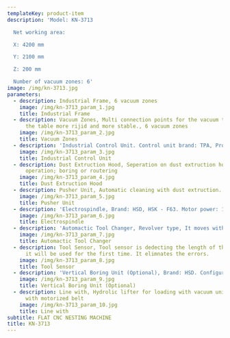 ```yaml
---
templateKey: product-item
description: 'Model: KN-3713

  Net working area:

  X: 4200 mm

  Y: 2100 mm

  Z: 200 mm

  Number of vacuum zones: 6'
image: /img/kn-3713.jpg
parameters:
  - description: Industrial Frame, 6 vacuum zones
    image: /img/kn-3713_param_1.jpg
    title: Industrial Frame
  - description: Vacuum Zones, Multi connection points for the vacuum table. It makes
      the table more rijid and more stable., 6 vacuum zones
    image: /img/kn-3713_param_2.jpg
    title: Vacuum Zones
  - description: 'Industrial Control Unit. Control unit brand: TPA, Program: TPA CAD. Import from dxf files, reads ISO files, Macro programs (boring, routering). Empty pocket macro, Parametrical programming ability, On line error diagonistic page'
    image: /img/kn-3713_param_3.jpg
    title: Industrial Control Unit
  - description: Dust Extruction Hood, Seperation on dust extruction hood during the
      operation; boring or routering
    image: /img/kn-3713_param_4.jpg
    title: Dust Extruction Hood
  - description: Pusher Unit, Automatic cleaning with dust extruction.
    image: /img/kn-3713_param_5.jpg
    title: Pusher Unit
  - description: 'Electrospindle, Brand: HSD, HSK - F63. Motor power: 13.2 kW. Rotation speed: 24.000 rpm'
    image: /img/kn-3713_param_6.jpg
    title: Electrospindle
  - description: 'Automactic Tool Changer, Revolver type, It moves with x axis. Number of tool place: 12'
    image: /img/kn-3713_param_7.jpg
    title: Automactic Tool Changer
  - description: Tool Sensor, Tool sensor is dedecting the length of the tool when
      it will be used for the first time. It elimnates the errors.
    image: /img/kn-3713_param_8.jpg
    title: Tool Sensor
  - description: 'Vertical Boring Unit (Optional), Brand: HSD. Configuration: 5 + 4 vertical bits'
    image: /img/kn-3713_param_9.jpg
    title: Vertical Boring Unit (Optional)
  - description: Line with, Hydrolic lifter for loading with vacuum unit and unloading
      with motorized belt
    image: /img/kn-3713_param_10.jpg
    title: Line with
subtitle: FLAT CNC NESTING MACHINE
title: KN-3713
---
```

